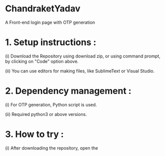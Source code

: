 # ChandraketYadav
A Front-end login page with OTP generation

# 1. Setup instructions :
(i) Download the Repository using download zip, or using command prompt, by clicking on "Code" option above. 

(ii) You can use editors for making files, like SublimeText or Visual Studio.

# 2. Dependency management :
(i) For OTP generation, Python script is used.

(ii) Required python3 or above versions.

# 3. How to try :
(i) After downloading the repository, open the

